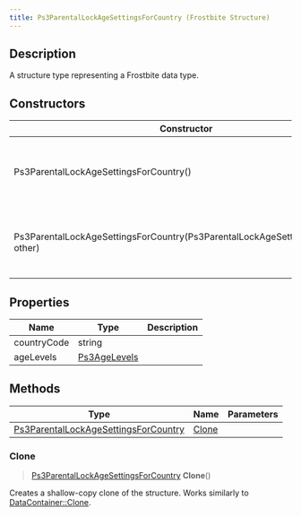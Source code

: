 ```yaml
---
title: Ps3ParentalLockAgeSettingsForCountry (Frostbite Structure)
---
```

## Description

A structure type representing a Frostbite data type.

## Constructors

| Constructor                                                                      | Description                                              |
| -------------------------------------------------------------------------------- | -------------------------------------------------------- |
| Ps3ParentalLockAgeSettingsForCountry()                                           | Create a new instance of this structure type.            |
| Ps3ParentalLockAgeSettingsForCountry(Ps3ParentalLockAgeSettingsForCountry other) | Create a reference copy of a structure of the same type. |

## Properties

| Name        | Type                         | Description |
| ----------- | ---------------------------- | ----------- |
| countryCode | string                       |             |
| ageLevels   | [Ps3AgeLevels](Ps3AgeLevels) |             |

## Methods

| Type                                                                         | Name            | Parameters |
| ---------------------------------------------------------------------------- | --------------- | ---------- |
| [Ps3ParentalLockAgeSettingsForCountry](Ps3ParentalLockAgeSettingsForCountry) | [Clone](#clone) |            |

### Clone

> [Ps3ParentalLockAgeSettingsForCountry](Ps3ParentalLockAgeSettingsForCountry) **Clone**()

Creates a shallow-copy clone of the structure. Works similarly to [DataContainer::Clone](/vext/ref/cls/shr/datacontainer#clone).

